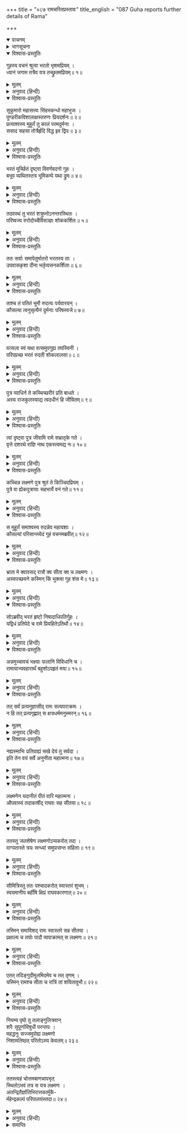 +++
title = "०८७ रामचरितप्रस्तावः"
title_english = "087 Guha reports further details of Rama"

+++
<details open><summary>वाचनम्</summary>
<div caption="श्रीराम-हरिसीताराममूर्ति-घनपाठिभ्यां वचनम्" class="audioEmbed" src="https://archive.org/download/Ramayana-recitation-Sriram-harisItArAmamUrti-Ghanapaati-v2/Kanda_2/Kanda_2_AYK-087-Rama_Charitha_Prasthavaha.mp3"></div>
</details>

<details><summary>भागसूचना</summary>

87. भरतकी मूर्च्छासे गुह, शत्रुघ्न और माताओंका दुःखी होना, होशमें आनेपर भरतका गुहसे श्रीराम आदिके भोजन और शयन आदिके विषयमें पूछना और गुहका उन्हें सब बातें बताना
</details>

<details open><summary>विश्वास-प्रस्तुतिः</summary>

गुहस्य वचनं श्रुत्वा भरतो भृशमप्रियम् ।  
ध्यानं जगाम तत्रैव यत्र तच्छ्रुतमप्रियम्॥ १॥
</details>

<details><summary>मूलम्</summary>

गुहस्य वचनं श्रुत्वा भरतो भृशमप्रियम् ।  
ध्यानं जगाम तत्रैव यत्र तच्छ्रुतमप्रियम्॥ १॥
</details>

<details><summary>अनुवाद (हिन्दी)</summary>

गुहका श्रीरामके जटाधारण आदिसे सम्बन्ध रखनेवाला अत्यन्त अप्रिय वचन सुनकर भरत चिन्तामग्न हो गये । जिन श्रीरामके विषयमें उन्होंने अप्रिय बात सुनी थी, उन्हींका वे चिन्तन करने लगे (उन्हें यह चिन्ता हो गयी कि अब मेरा मनोरथ पूर्ण न हो सकेगा । श्रीरामने जब जटा धारण कर ली, तब वे शायद ही लौटें)॥ १॥
</details>

<details open><summary>विश्वास-प्रस्तुतिः</summary>

सुकुमारो महासत्त्वः सिंहस्कन्धो महाभुजः ।  
पुण्डरीकविशालाक्षस्तरुणः प्रियदर्शनः॥ २॥  
प्रत्याश्वस्य मुहूर्तं तु कालं परमदुर्मनाः ।  
ससाद सहसा तोत्रैर्हृदि विद्ध इव द्विपः॥ ३॥
</details>

<details><summary>मूलम्</summary>

सुकुमारो महासत्त्वः सिंहस्कन्धो महाभुजः ।  
पुण्डरीकविशालाक्षस्तरुणः प्रियदर्शनः॥ २॥  
प्रत्याश्वस्य मुहूर्तं तु कालं परमदुर्मनाः ।  
ससाद सहसा तोत्रैर्हृदि विद्ध इव द्विपः॥ ३॥
</details>

<details><summary>अनुवाद (हिन्दी)</summary>

भरत सुकुमार होनेके साथ ही महान् बलशाली थे, उनके कंधे सिंहके समान थे, भुजाएँ बड़ी-बड़ी और नेत्र विकसित कमलके सदृश सुन्दर थे । उनकी अवस्था तरुण थी और वे देखनेमें बड़े मनोरम थे । उन्होंने गुहकी बात सुनकर दो घड़ीतक किसी प्रकार धैर्य धारण किया, फिर उनके मनमें बड़ा दुःख हुआ । वे अंकुशसे विद्ध हुए हाथीके समान अत्यन्त व्यथित होकर सहसा दुःखसे शिथिल एवं मूर्च्छित हो गये॥ २-३॥
</details>

<details open><summary>विश्वास-प्रस्तुतिः</summary>

भरतं मूर्च्छितं दृष्ट्वा विवर्णवदनो गुहः ।  
बभूव व्यथितस्तत्र भूमिकम्पे यथा द्रुमः॥ ४॥
</details>

<details><summary>मूलम्</summary>

भरतं मूर्च्छितं दृष्ट्वा विवर्णवदनो गुहः ।  
बभूव व्यथितस्तत्र भूमिकम्पे यथा द्रुमः॥ ४॥
</details>

<details><summary>अनुवाद (हिन्दी)</summary>

भरतको मूर्च्छित हुआ देख गुहके चेहरेका रंग उड़ गया । वह भूकम्पके समय मथित हुए वृक्षकी भाँति वहाँ व्यथित हो उठा॥ ४॥
</details>

<details open><summary>विश्वास-प्रस्तुतिः</summary>

तदवस्थं तु भरतं शत्रुघ्नोऽनन्तरस्थितः ।  
परिष्वज्य रुरोदोच्चैर्विसञ्ज्ञः शोककर्शितः॥ ५॥
</details>

<details><summary>मूलम्</summary>

तदवस्थं तु भरतं शत्रुघ्नोऽनन्तरस्थितः ।  
परिष्वज्य रुरोदोच्चैर्विसञ्ज्ञः शोककर्शितः॥ ५॥
</details>

<details><summary>अनुवाद (हिन्दी)</summary>

शत्रुघ्न भरतके पास ही बैठे थे । वे उनकी वैसी अवस्था देख उन्हें हृदयसे लगाकर जोर-जोरसे रोने लगे और शोकसे पीड़ित हो अपनी सुध-बुध खो बैठे॥ ५॥
</details>

<details open><summary>विश्वास-प्रस्तुतिः</summary>

ततः सर्वाः समापेतुर्मातरो भरतस्य ताः ।  
उपवासकृशा दीना भर्तृव्यसनकर्शिताः॥ ६॥
</details>

<details><summary>मूलम्</summary>

ततः सर्वाः समापेतुर्मातरो भरतस्य ताः ।  
उपवासकृशा दीना भर्तृव्यसनकर्शिताः॥ ६॥
</details>

<details><summary>अनुवाद (हिन्दी)</summary>

तदनन्तर भरतकी सभी माताएँ वहाँ आ पहुँचीं । वे पतिवियोगके दुःखसे दुःखी, उपवास करनेके कारण दुर्बल और दीन हो रही थीं॥ ६॥
</details>

<details open><summary>विश्वास-प्रस्तुतिः</summary>

ताश्च तं पतितं भूमौ रुदत्यः पर्यवारयन् ।  
कौसल्या त्वनुसृत्यैनं दुर्मनाः परिषस्वजे॥ ७॥
</details>

<details><summary>मूलम्</summary>

ताश्च तं पतितं भूमौ रुदत्यः पर्यवारयन् ।  
कौसल्या त्वनुसृत्यैनं दुर्मनाः परिषस्वजे॥ ७॥
</details>

<details><summary>अनुवाद (हिन्दी)</summary>

भूमिपर पड़े हुए भरतको उन्होंने चारों ओरसे घेर लिया और सब-की-सब रोने लगीं । कौसल्याका हृदय तो दुःखसे और भी कातर हो उठा । उन्होंने भरतके पास जाकर उन्हें अपनी गोदमें चिपका लिया॥ ७॥
</details>

<details open><summary>विश्वास-प्रस्तुतिः</summary>

वत्सला स्वं यथा वत्समुपगुह्य तपस्विनी ।  
परिपप्रच्छ भरतं रुदती शोकलालसा॥ ८॥
</details>

<details><summary>मूलम्</summary>

वत्सला स्वं यथा वत्समुपगुह्य तपस्विनी ।  
परिपप्रच्छ भरतं रुदती शोकलालसा॥ ८॥
</details>

<details><summary>अनुवाद (हिन्दी)</summary>

जैसे वत्सला गौ अपने बछड़ेको गलेसे लगाकर चाटती है, उसी तरह शोकसे व्याकुल हुई तपस्विनी कौसल्याने भरतको गोदमें लेकर रोते-रोते पूछा—॥
</details>

<details open><summary>विश्वास-प्रस्तुतिः</summary>

पुत्र व्याधिर्न ते कच्चिच्छरीरं प्रति बाधते ।  
अस्य राजकुलस्याद्य त्वदधीनं हि जीवितम्॥ ९॥
</details>

<details><summary>मूलम्</summary>

पुत्र व्याधिर्न ते कच्चिच्छरीरं प्रति बाधते ।  
अस्य राजकुलस्याद्य त्वदधीनं हि जीवितम्॥ ९॥
</details>

<details><summary>अनुवाद (हिन्दी)</summary>

‘बेटा! तुम्हारे शरीरको कोई रोग तो कष्ट नहीं पहुँचा रहा है? अब इस राजवंशका जीवन तुम्हारे ही अधीन है॥ ९॥
</details>

<details open><summary>विश्वास-प्रस्तुतिः</summary>

त्वां दृष्ट्वा पुत्र जीवामि रामे सभ्रातृके गते ।  
वृत्ते दशरथे राज्ञि नाथ एकस्त्वमद्य नः॥ १०॥
</details>

<details><summary>मूलम्</summary>

त्वां दृष्ट्वा पुत्र जीवामि रामे सभ्रातृके गते ।  
वृत्ते दशरथे राज्ञि नाथ एकस्त्वमद्य नः॥ १०॥
</details>

<details><summary>अनुवाद (हिन्दी)</summary>

‘वत्स! मैं तुम्हींको देखकर जी रही हूँ । श्रीराम लक्ष्मणके साथ वनमें चले गये और महाराज दशरथ स्वर्गवासी हो गये; अब एकमात्र तुम्हीं हमलोगोंके रक्षक हो॥ १०॥
</details>

<details open><summary>विश्वास-प्रस्तुतिः</summary>

कच्चिन्न लक्ष्मणे पुत्र श्रुतं ते किञ्चिदप्रियम् ।  
पुत्रे वा ह्येकपुत्रायाः सहभार्ये वनं गते॥ ११॥
</details>

<details><summary>मूलम्</summary>

कच्चिन्न लक्ष्मणे पुत्र श्रुतं ते किञ्चिदप्रियम् ।  
पुत्रे वा ह्येकपुत्रायाः सहभार्ये वनं गते॥ ११॥
</details>

<details><summary>अनुवाद (हिन्दी)</summary>

‘बेटा! सच बताओ, तुमने लक्ष्मणके सम्बन्धमें अथवा मुझ एक ही पुत्रवाली माके बेटे वनमें सीतासहित गये हुए श्रीरामके विषयमें कोई अप्रिय बात तो नहीं सुनी है?’॥ ११॥
</details>

<details open><summary>विश्वास-प्रस्तुतिः</summary>

स मुहूर्तं समाश्वस्य रुदन्नेव महायशाः ।  
कौसल्यां परिसान्त्व्येदं गुहं वचनमब्रवीत्॥ १२॥
</details>

<details><summary>मूलम्</summary>

स मुहूर्तं समाश्वस्य रुदन्नेव महायशाः ।  
कौसल्यां परिसान्त्व्येदं गुहं वचनमब्रवीत्॥ १२॥
</details>

<details><summary>अनुवाद (हिन्दी)</summary>

दो ही घड़ीमें जब महायशस्वी भरतका चित्त स्वस्थ हुआ, तब उन्होंने रोते-रोते ही कौसल्याको सान्त्वना दी (और कहा—‘मा! घबराओ मत, मैंने कोई अप्रिय बात नहीं सुनी है’) । फिर निषादराज गुहसे इस प्रकार पूछा—॥ १२॥
</details>

<details open><summary>विश्वास-प्रस्तुतिः</summary>

भ्राता मे क्वावसद् रात्रौ क्व सीता क्व च लक्ष्मणः ।  
अस्वपच्छयने कस्मिन् किं भुक्त्वा गुह शंस मे॥ १३॥
</details>

<details><summary>मूलम्</summary>

भ्राता मे क्वावसद् रात्रौ क्व सीता क्व च लक्ष्मणः ।  
अस्वपच्छयने कस्मिन् किं भुक्त्वा गुह शंस मे॥ १३॥
</details>

<details><summary>अनुवाद (हिन्दी)</summary>

‘गुह! उस दिन रातमें मेरे भाई श्रीराम कहाँ ठहरे थे? सीता कहाँ थीं? और लक्ष्मण कहाँ रहे? उन्होंने क्या भोजन करके कैसे बिछौनेपर शयन किया था? ये सब बातें मुझे बताओ’॥ १३॥
</details>

<details open><summary>विश्वास-प्रस्तुतिः</summary>

सोऽब्रवीद् भरतं हृष्टो निषादाधिपतिर्गुहः ।  
यद्विधं प्रतिपेदे च रामे प्रियहितेऽतिथौ॥ १४॥
</details>

<details><summary>मूलम्</summary>

सोऽब्रवीद् भरतं हृष्टो निषादाधिपतिर्गुहः ।  
यद्विधं प्रतिपेदे च रामे प्रियहितेऽतिथौ॥ १४॥
</details>

<details><summary>अनुवाद (हिन्दी)</summary>

ये प्रश्न सुनकर निषादराज गुह बहुत प्रसन्न हुआ और उसने अपने प्रिय एवं हितकारी अतिथि श्रीरामके आनेपर उनके प्रति जैसा बर्ताव किया था, वह सब बताते हुए भरतसे कहा—॥ १४॥
</details>

<details open><summary>विश्वास-प्रस्तुतिः</summary>

अन्नमुच्चावचं भक्ष्याः फलानि विविधानि च ।  
रामायाभ्यवहारार्थं बहुशोऽपहृतं मया॥ १५॥
</details>

<details><summary>मूलम्</summary>

अन्नमुच्चावचं भक्ष्याः फलानि विविधानि च ।  
रामायाभ्यवहारार्थं बहुशोऽपहृतं मया॥ १५॥
</details>

<details><summary>अनुवाद (हिन्दी)</summary>

‘मैंने भाँति-भाँतिके अन्न, अनेक प्रकारके खाद्य-पदार्थ और कई तरहके फल श्रीरामचन्द्रजीके पास भोजनके लिये प्रचुर मात्रामें पहुँचाये॥ १५॥
</details>

<details open><summary>विश्वास-प्रस्तुतिः</summary>

तत् सर्वं प्रत्यनुज्ञासीद् रामः सत्यपराक्रमः ।  
न हि तत् प्रत्यगृह्णात् स क्षत्रधर्ममनुस्मरन्॥ १६॥
</details>

<details><summary>मूलम्</summary>

तत् सर्वं प्रत्यनुज्ञासीद् रामः सत्यपराक्रमः ।  
न हि तत् प्रत्यगृह्णात् स क्षत्रधर्ममनुस्मरन्॥ १६॥
</details>

<details><summary>अनुवाद (हिन्दी)</summary>

‘सत्यपराक्रमी श्रीरामने मेरी दी हुई सब वस्तुएँ स्वीकार तो कीं; किंतु क्षत्रियधर्मका स्मरण करते हुए उनको ग्रहण नहीं किया—मुझे आदरपूर्वक लौटा दिया॥
</details>

<details open><summary>विश्वास-प्रस्तुतिः</summary>

नह्यस्माभिः प्रतिग्राह्यं सखे देयं तु सर्वदा ।  
इति तेन वयं सर्वे अनुनीता महात्मना॥ १७॥
</details>

<details><summary>मूलम्</summary>

नह्यस्माभिः प्रतिग्राह्यं सखे देयं तु सर्वदा ।  
इति तेन वयं सर्वे अनुनीता महात्मना॥ १७॥
</details>

<details><summary>अनुवाद (हिन्दी)</summary>

‘फिर उन महात्माने हम सब लोगोंको समझाते हुए कहा—‘सखे! हम-जैसे क्षत्रियोंको किसीसे कुछ लेना नहीं चाहिये; अपितु सदा देना ही चाहिये’॥ १७॥
</details>

<details open><summary>विश्वास-प्रस्तुतिः</summary>

लक्ष्मणेन यदानीतं पीतं वारि महात्मना ।  
औपवास्यं तदाकार्षीद् राघवः सह सीतया॥ १८॥
</details>

<details><summary>मूलम्</summary>

लक्ष्मणेन यदानीतं पीतं वारि महात्मना ।  
औपवास्यं तदाकार्षीद् राघवः सह सीतया॥ १८॥
</details>

<details><summary>अनुवाद (हिन्दी)</summary>

‘सीतासहित श्रीरामने उस रातमें उपवास ही किया । लक्ष्मण जो जल ले आये थे, केवल उसीको उन महात्माने पीया॥ १८॥
</details>

<details open><summary>विश्वास-प्रस्तुतिः</summary>

ततस्तु जलशेषेण लक्ष्मणोऽप्यकरोत् तदा ।  
वाग्यतास्ते त्रयः सन्ध्यां समुपासन्त संहिताः॥ १९॥
</details>

<details><summary>मूलम्</summary>

ततस्तु जलशेषेण लक्ष्मणोऽप्यकरोत् तदा ।  
वाग्यतास्ते त्रयः सन्ध्यां समुपासन्त संहिताः॥ १९॥
</details>

<details><summary>अनुवाद (हिन्दी)</summary>

‘उनके पीनेसे बचा हुआ जल लक्ष्मणने ग्रहण किया । (जलपानके पहले) उन तीनोंने मौन एवं एकाग्रचित्त होकर संध्योपासना की थी॥ १९॥
</details>

<details open><summary>विश्वास-प्रस्तुतिः</summary>

सौमित्रिस्तु ततः पश्चादकरोत् स्वास्तरं शुभम् ।  
स्वयमानीय बर्हींषि क्षिप्रं राघवकारणात्॥ २०॥
</details>

<details><summary>मूलम्</summary>

सौमित्रिस्तु ततः पश्चादकरोत् स्वास्तरं शुभम् ।  
स्वयमानीय बर्हींषि क्षिप्रं राघवकारणात्॥ २०॥
</details>

<details><summary>अनुवाद (हिन्दी)</summary>

‘तदनन्तर लक्ष्मणने स्वयं कुश लाकर श्रीरामचन्द्रजीके लिये शीघ्र ही सुन्दर बिछौना बिछाया॥ २०॥
</details>

<details open><summary>विश्वास-प्रस्तुतिः</summary>

तस्मिन् समाविशद् रामः स्वास्तरे सह सीतया ।  
प्रक्षाल्य च तयोः पादौ व्यपाक्रामत् स लक्ष्मणः॥ २१॥
</details>

<details><summary>मूलम्</summary>

तस्मिन् समाविशद् रामः स्वास्तरे सह सीतया ।  
प्रक्षाल्य च तयोः पादौ व्यपाक्रामत् स लक्ष्मणः॥ २१॥
</details>

<details><summary>अनुवाद (हिन्दी)</summary>

‘उस सुन्दर बिस्तरपर जब सीताके साथ श्रीराम विराजमान हुए, तब लक्ष्मण उन दोनोंके चरण पखारकर वहाँसे दूर हट आये॥ २१॥
</details>

<details open><summary>विश्वास-प्रस्तुतिः</summary>

एतत् तदिङ्गुदीमूलमिदमेव च तत् तृणम् ।  
यस्मिन् रामश्च सीता च रात्रिं तां शयितावुभौ॥ २२॥
</details>

<details><summary>मूलम्</summary>

एतत् तदिङ्गुदीमूलमिदमेव च तत् तृणम् ।  
यस्मिन् रामश्च सीता च रात्रिं तां शयितावुभौ॥ २२॥
</details>

<details><summary>अनुवाद (हिन्दी)</summary>

‘यही वह इङ्गुदी-वृक्षकी जड़ है और यही वह तृण है, जहाँ श्रीराम और सीता—दोनोंने रात्रिमें शयन किया था॥ २२॥
</details>

<details open><summary>विश्वास-प्रस्तुतिः</summary>

नियम्य पृष्ठे तु तलाङ्गुलित्रवान्  
शरैः सुपूर्णाविषुधी परन्तपः ।  
महद्धनुः सज्जमुपोह्य लक्ष्मणो  
निशामतिष्ठत् परितोऽस्य केवलम्॥ २३॥
</details>

<details><summary>मूलम्</summary>

नियम्य पृष्ठे तु तलाङ्गुलित्रवान्  
शरैः सुपूर्णाविषुधी परन्तपः ।  
महद्धनुः सज्जमुपोह्य लक्ष्मणो  
निशामतिष्ठत् परितोऽस्य केवलम्॥ २३॥
</details>

<details><summary>अनुवाद (हिन्दी)</summary>

‘शत्रुसंतापी लक्ष्मण अपनी पीठपर बाणोंसे भरे दो तरकस बाँधे, दोनों हाथोंकी अंगुलियोंमें दस्ताने पहने और महान् धनुष चढ़ाये श्रीरामके चारों ओर घूमकर केवल पहरा देते हुए रातभर खड़े रहे॥ २३॥
</details>

<details open><summary>विश्वास-प्रस्तुतिः</summary>

ततस्त्वहं चोत्तमबाणचापभृत्  
स्थितोऽभवं तत्र स यत्र लक्ष्मणः ।  
अतन्द्रितैर्ज्ञातिभिरात्तकार्मुकै-  
र्महेन्द्रकल्पं परिपालयंस्तदा॥ २४॥
</details>

<details><summary>मूलम्</summary>

ततस्त्वहं चोत्तमबाणचापभृत्  
स्थितोऽभवं तत्र स यत्र लक्ष्मणः ।  
अतन्द्रितैर्ज्ञातिभिरात्तकार्मुकै-  
र्महेन्द्रकल्पं परिपालयंस्तदा॥ २४॥
</details>

<details><summary>अनुवाद (हिन्दी)</summary>

‘तदनन्तर मैं भी उत्तम बाण और धनुष लेकर वहीं आ खड़ा हुआ, जहाँ लक्ष्मण थे । उस समय अपने बन्धु-बान्धवोंके साथ, जो निद्रा और आलस्यका त्याग करके धनुष-बाण लिये सदा सावधान रहे, मैं देवराज इन्द्रके समान तेजस्वी श्रीरामकी रक्षा करता रहा’॥ २४॥
</details>

<details><summary>समाप्तिः</summary>

इत्यार्षे श्रीमद्रामायणे वाल्मीकीये आदिकाव्येऽयोध्याकाण्डे सप्ताशीतितमः सर्गः॥ ८७॥  
इस प्रकार श्रीवाल्मीकिनिर्मित आर्षरामायण आदिकाव्यके अयोध्याकाण्डमें सतासीवाँ सर्ग पूरा हुआ॥ ८७॥
</details>

